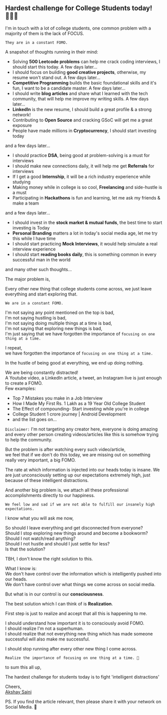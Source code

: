 ## Hardest challenge for College Students today! 💁🏻‍♂️

I'm in touch with a lot of college students, one common problem with a majority of them is the lack of FOCUS.

`They are in a constant FOMO.`

A snapshot of thoughts running in their mind: 
- Solving **500 Leetcode problems** can help me crack coding interviews, I should start this today. A few days later...
- I should focus on building **good creative projects**, otherwise, my resume won't stand out. A few days later...
- **Competitive Programming** builds the basic foundational skills and it's fun, I want to be a candidate master. A few days later...
- I should write **blog articles** and share what I learned with the tech community, that will help me improve my writing skills. A few days later...
- **LinkedIn** is the new resume, I should build a great profile & a strong network!
- Contributing to **Open Source** and cracking GSoC will get me a great exposure
- People have made millions in **Cryptocurrency**, I should start investing today 

and a few days later...
- I should practice **DSA**, being good at problem-solving is a must for interviews
- I should make new connections daily, it will help me get **Referrals** for interviews
- If I get a good **Internship**, it will be a rich industry experience while studying
- Making money while in college is so cool, **Freelancing** and side-hustle is a must
- Participating in **Hackathons** is fun and learning, let me ask my friends & make a team 

and a few days later...
- I should invest in the **stock market & mutual funds**, the best time to start investing is Today
- **Personal Branding** matters a lot in today's social media age, let me try this while I have time
- I should start practicing **Mock Interviews**, it would help simulate a real interview experience
- I should start **reading books daily**, this is something common in every successful man in the world

and many other such thoughts...

The major problem is,

Every other new thing that college students come across, we just leave everything and start exploring that.

`We are in a constant FOMO.`

I'm not saying any point mentioned on the top is bad,  
I'm not saying hustling is bad,  
I'm not saying doing multiple things at a time is bad,  
I'm not saying that exploring new things is bad,  
I'm just saying that we have forgotten the importance of `focusing on one thing at a time.`

I repeat,  
we have forgotten the importance of `focusing on one thing at a time.`


> 
In the hustle of being good at everything, we end up doing nothing.


We are being constantly distracted!  
A Youtube video, a LinkedIn article, a tweet, an Instagram live is just enough to create a FOMO.    
Few examples:
- Top 7 Mistakes you make in a Job Interview
- How I Made My First Rs. 1 Lakh as a 19 Year Old College Student
- The Effect of compounding- Start investing while you're in college
- College Student 1 crore journey | Android Development
- and the list goes on...

`Disclaimer:` I'm not targeting any creator here, everyone is doing amazing and every other person creating videos/articles like this is somehow trying to help the community.


But the problem is after watching every such video/article,  
we feel that if we don't do this today, we are missing out on something really very important, a big FOMO.

The rate at which information is injected into our heads today is insane. We are just unconsciously setting up our expectations extremely high, just because of these intelligent distractions.  

And another big problem is, we attach all these professional accomplishments directly to our happiness. 

`We feel low and sad if we are not able to fulfill our insanely high expectations.`

I know what you will ask me now, 

So should I leave everything and get disconnected from everyone?  
Should I stop exploring new things around and become a bookworm?  
Should I not watch/read anything?  
Should I not hustle and should I just settle for less?  
Is that the solution?  

TBH, I don't know the right solution to this.

What I know is:  
We don't have control over the information which is intelligently pushed into our heads.  
We don't have control over what things we come across on social media.  

But what is in our control is our **consciousness**. 

The best solution which I can think of is **Realization**.

First step is just to realize and accept that all this is happening to me.   

I should understand how important it is to consciously avoid FOMO.   
I should realize I'm not a superhuman.  
I should realize that not everything new thing which has made someone successful will also make me successful.  

I should stop running after every other new thing I come across.  

`Realize the importance of focusing on one thing at a time. 🙏`

to sum this all up,
> 
The hardest challenge for students today is to fight 'intelligent distractions'


Cheers,  
[Akshay Saini](https://www.linkedin.com/posts/akshaymarch7_the-hardest-challenge-for-students-today-activity-6838103019607859202-N6AT) 


PS. If you find the article relevant, then please share it with your network on Social Media. 🙏




